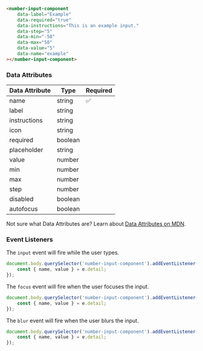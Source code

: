 ```html
<number-input-component
    data-label="Example"
    data-required="true"
    data-instructions="This is an example input."
    data-step="5"
    data-min="-50"
    data-max="50"
    data-value="5"
    data-name="example"
></number-input-component>
```

### Data Attributes

| Data Attribute | Type | Required |
| -------------- | ---- | -------- |
| name | string | ✅ |
| label | string | |
| instructions | string | |
| icon | string | |
| required | boolean | |
| placeholder | string | |
| value | number | |
| min | number | |
| max | number | |
| step | number | |
| disabled | boolean | |
| autofocus | boolean | |

Not sure what Data Attributes are? Learn about [Data Attributes on MDN](https://developer.mozilla.org/en-US/docs/Web/HTML/Global_attributes/data-*).

### Event Listeners

The `input` event will fire while the user types.

```typescript
document.body.querySelector('number-input-component').addEventListener('input', (e) => {
    const { name, value } = e.detail;
});
```

The `focus` event will fire when the user focuses the input.

```typescript
document.body.querySelector('number-input-component').addEventListener('focus', (e) => {
    const { name, value } = e.detail;
});
```

The `blur` event will fire when the user blurs the input.

```typescript
document.body.querySelector('number-input-component').addEventListener('blur', (e) => {
    const { name, value } = e.detail;
});
```
